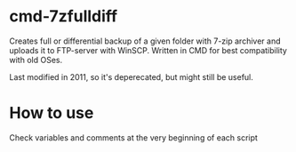 # cmd-7zfulldiff
Creates full or differential backup of a given folder with 7-zip archiver and uploads it to FTP-server with WinSCP. Written in CMD for best compatibility with old OSes.

Last modified in 2011, so it's deperecated, but might still be useful.

# How to use
Check variables and comments at the very beginning of each script
